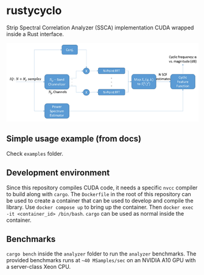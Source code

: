 # rustycyclo

Strip Spectral Correlation Analyzer (SSCA) implementation CUDA wrapped inside a Rust interface.

![ssca-sysdiag](./docs/ssca_sysdiag.webp)

## Simple usage example (from docs)

Check `examples` folder.


## Development environment


Since this repository compiles CUDA code, it needs a specific `nvcc` compiler to build along with `cargo`. The `Dockerfile` in the root of this repository can be used to create a container that can be used to develop and compile the library. Use `docker compose up` to bring up the container.
Then `docker exec -it <container_id> /bin/bash`. `cargo` can be used as normal inside the container.


## Benchmarks

`cargo bench` inside the `analyzer` folder to run the `analyzer` benchmarks. The provided benchmarks runs at `~40 MSamples/sec` on an NVIDIA A10 GPU with a server-class Xeon CPU.

